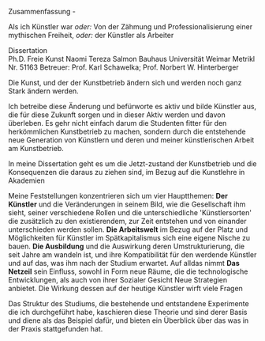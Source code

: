 Zusammenfassung - 

Als ich Künstler war *oder:* Von der Zähmung und Professionalisierung einer mythischen Freiheit, *oder:*  der Künstler als Arbeiter 

Dissertation  
Ph.D. Freie Kunst
Naomi Tereza Salmon
Bauhaus Universität Weimar
Metrikl Nr. 51163
Betreuer: Prof. Karl Schawelka; Prof. Norbert W. Hinterberger

Die Kunst, und der der Kunstbetrieb ändern sich und werden noch ganz Stark ändern werden. 

Ich betreibe diese Änderung und befürworte es aktiv und bilde Künstler aus, die für diese Zukunft sorgen und in dieser Aktiv werden und davon überleben.
Es gehr nicht einfach darum die Studenten fitter für den herkömmlichen Kunstbetrieb zu machen, sondern durch die entstehende neue Generation von Künstlern 
und deren und meiner künstlerischen Arbeit am Kunstbetrieb. 

In meine Dissertation geht es um die Jetzt-zustand der Kunstbetrieb und die Konsequenzen die daraus zu ziehen sind, im Bezug auf die Kunstlehre in Akademien

Meine Feststellungen konzentrieren sich um vier Hauptthemen: **Der Künstler** und die Veränderungen in seinem Bild, wie die Gesellschaft ihm sieht, seiner verschiedene 
Rollen und die unterschiedliche 'Künstlersorten' die zusätzlich zu den existierendem, zur Zeit entstehen und von einander unterschieden werden sollen. **Die Arbeitswelt** 
im Bezug auf der Platz und Möglichkeiten für Künstler im Spätkapitalismus sich eine eigene Nische zu bauen. **Die Ausbildung** und die Auswirkung deren Umstrukturierung, 
die seit Jahre am wandeln ist, und ihre Kompatibilität für den werdende Künstler und auf das, was ihm nach der Studium erwartet. Auf alldas nimmt **Das Netzeil** sein 
Einfluss, sowohl in Form neue Räume, die die technologische Entwicklungen, als auch von ihrer Sozialer Gesicht Neue Strategien anbietet. Die Wirkung dessen auf der 
heutige Künstler wirft viele Fragen

Das Struktur des Studiums, die bestehende und entstandene Experimente die ich durchgeführt habe, kaschieren diese Theorie und sind derer Basis und diene als das Beispiel dafür,
und bieten ein Überblick über das was in der Praxis stattgefunden hat.


